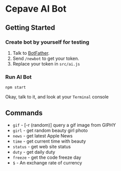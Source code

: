 # Cepave AI Bot

## Getting Started
### Create bot by yourself for testing

1. Talk to [BotFather](https://telegram.me/botfather).
2. Send `/newbot` to get your token.
3. Replace your token in `src/ai.js`

### Run AI Bot
`npm start`

Okay, talk to it, and look at your `Terminal` console

## Commands
- `gif`    - [-r (random)] query a gif image from GIPHY
- `girl`   - get random beauty girl photo
- `news`   - get latest Apple News
- `time`   - get current time with beauty
- `status` - get web site status
- `duty`   - get daily duty
- `freeze` - get the code freeze day
- `$` - An exchange rate of currency
